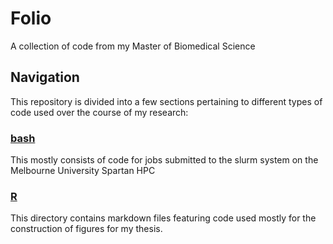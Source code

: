 # Folio
A collection of code from my Master of Biomedical Science

## Navigation
This repository is divided into a few sections pertaining to different types of code used over the course of my research:  
### [bash](https://github.com/patrickcrock/folio/tree/main/bash)
This mostly consists of code for jobs submitted to the slurm system on the Melbourne University Spartan HPC
### [R](https://github.com/patrickcrock/folio/tree/main/r)
This directory contains markdown files featuring code used mostly for the construction of figures for my thesis. 
